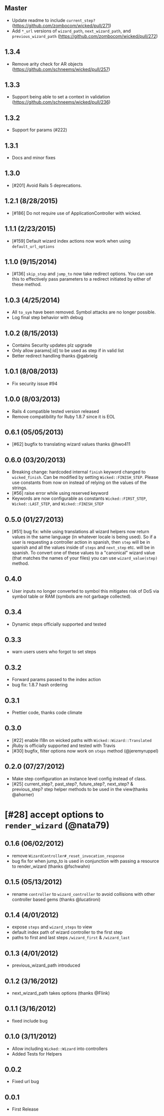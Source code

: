 ## Master

* Update readme to include `current_step?` (https://github.com/zombocom/wicked/pull/271)
* Add `*_url` versions of `wizard_path`, `next_wizard_path`, and `previous_wizard_path` (https://github.com/zombocom/wicked/pull/272)

## 1.3.4

* Remove arity check for AR objects (https://github.com/schneems/wicked/pull/257)

## 1.3.3

* Support being able to set a context in validation (https://github.com/schneems/wicked/pull/236)

## 1.3.2

* Support for params (#222)

## 1.3.1

* Docs and minor fixes

## 1.3.0

* [#201] Avoid Rails 5 deprecations.

## 1.2.1 (8/28/2015)

* [#186] Do not require use of ApplicationController with wicked.

## 1.1.1 (2/23/2015)

* [#159] Default wizard index actions now work when using `default_url_options`

## 1.1.0 (9/15/2014)

* [#136] `skip_step` and `jump_to` now take redirect options. You can use
this to effectively pass parameters to a redirect initiated by either of these method.

## 1.0.3 (4/25/2014)

* All `to_sym` have been removed. Symbol attacks are no longer possible.
* Log final step behavior with debug

## 1.0.2 (8/15/2013)

* Contains Security updates plz upgrade
* Only allow params[:id] to be used as step if in valid list
* Better redirect handling thanks @gabrielg

## 1.0.1 (8/08/2013)

* Fix security issue #94

## 1.0.0 (8/03/2013)

* Rails 4 compatible tested version released
* Remove compatibility for Ruby 1.8.7 since it is EOL

## 0.6.1 (05/05/2013)

* [#62] bugfix to translating wizard values thanks @hwo411

## 0.6.0 (03/20/2013)

* Breaking change: hardcoded internal `finish` keyword changed to
`wicked_finish`. Can be modified by setting `Wicked::FINISH_STEP`.
Please use constants from now on instead of relying on the values of the
strings.
* [#56] raise error while using reserved keyword
* Keywords are now configurable as constants `Wicked::FIRST_STEP`,
`Wicked::LAST_STEP`, and `Wicked::FINISH_STEP`

## 0.5.0 (01/27/2013)
* [#51] bug fix: while using translations all wizard helpers now return values
in the same language (in whatever locale is being used). So if a user is
requesting a controller action in spanish, then `step` will be in
spanish and all the values inside of `steps` and `next_step` etc. will
be in spanish. To convert one of these values to a "canonical" wizard
value (that matches the names of your files) you can use
`wizard_value(step)` method.

## 0.4.0
* User inputs no longer converted to symbol this mitigates risk of DoS
via symbol table or RAM (symbols are not garbage collected).

## 0.3.4
* Dynamic steps officially supported and tested

## 0.3.3
* warn users users who forgot to set steps

## 0.3.2
* Forward params passed to the index action
* bug fix: 1.8.7 hash ordering

## 0.3.1
* Prettier code, thanks code climate

## 0.3.0

* [#22] enable I18n on wicked paths with `Wicked::Wizard::Translated`
* jRuby is officially supported and tested with Travis
* [#30] bugfix, filter options now work on `steps` method (@jeremyruppel)

## 0.2.0 (07/27/2012)

* Make step configuration an instance level config instead of class.
* [#25] current_step?, past_step?, future_step?, next_step? & previous_step? step helper methods to be used in the view(thanks @ahorner)
# [#28] accept options to `render_wizard` (@nata79)

## 0.1.6 (06/02/2012)

* remove `WizardController#_reset_invocation_response`
* bug fix for when jump_to is used in conjunction with passing a resource to render_wizard (thanks @fschwahn)

## 0.1.5 (05/13/2012)

* rename `controller` to `wizard_controller` to avoid collisions with other controller based gems (thanks @lucatironi)

## 0.1.4 (4/01/2012)

* expose `steps` and `wizard_steps` to view
* default index path of wizard controller to the first step
* paths to first and last steps `/wizard_first` & `/wizard_last`

## 0.1.3 (4/01/2012)

* previous_wizard_path introduced

## 0.1.2 (3/16/2012)

* next_wizard_path takes options (thanks @Flink)


## 0.1.1 (3/16/2012)

* fixed include bug


## 0.1.0 (3/11/2012)

* Allow including `Wicked::Wizard` into controllers
* Added Tests for Helpers

## 0.0.2

* Fixed url bug

## 0.0.1

* First Release
